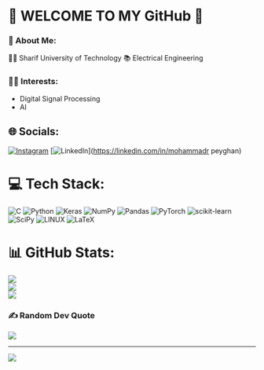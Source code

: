 # 🤞 WELCOME TO MY GitHub 🤞

### 💫 About Me:
👨‍🎓 Sharif University of Technology
📚 Electrical Engineering

### 👨‍💻 Interests:
* Digital Signal Processing
* AI

## 🌐 Socials:
[![Instagram](https://img.shields.io/badge/Instagram-%23E4405F.svg?logo=Instagram&logoColor=white)](https://instagram.com/mrpeyghan) [![LinkedIn](https://img.shields.io/badge/LinkedIn-%230077B5.svg?logo=linkedin&logoColor=white)](https://linkedin.com/in/mohammadr peyghan) 

# 💻 Tech Stack:
![C](https://img.shields.io/badge/c-%2300599C.svg?style=flat&logo=c&logoColor=white) ![Python](https://img.shields.io/badge/python-3670A0?style=flat&logo=python&logoColor=ffdd54) ![Keras](https://img.shields.io/badge/Keras-%23D00000.svg?style=flat&logo=Keras&logoColor=white) ![NumPy](https://img.shields.io/badge/numpy-%23013243.svg?style=flat&logo=numpy&logoColor=white) ![Pandas](https://img.shields.io/badge/pandas-%23150458.svg?style=flat&logo=pandas&logoColor=white) ![PyTorch](https://img.shields.io/badge/PyTorch-%23EE4C2C.svg?style=flat&logo=PyTorch&logoColor=white) ![scikit-learn](https://img.shields.io/badge/scikit--learn-%23F7931E.svg?style=flat&logo=scikit-learn&logoColor=white) ![SciPy](https://img.shields.io/badge/SciPy-%230C55A5.svg?style=flat&logo=scipy&logoColor=%white) ![LINUX](https://img.shields.io/badge/Linux-FCC624?style=flat&logo=linux&logoColor=black) ![LaTeX](https://img.shields.io/badge/latex-%23008080.svg?style=flat&logo=latex&logoColor=white)
# 📊 GitHub Stats:
![](https://github-readme-stats.vercel.app/api?username=mohammadr8za&theme=dark&hide_border=false&include_all_commits=false&count_private=false)<br/>
![](https://github-readme-streak-stats.herokuapp.com/?user=mohammadr8za&theme=dark&hide_border=false)<br/>
![](https://github-readme-stats.vercel.app/api/top-langs/?username=mohammadr8za&theme=dark&hide_border=false&include_all_commits=false&count_private=false&layout=compact)

### ✍️ Random Dev Quote
![](https://quotes-github-readme.vercel.app/api?type=vetical&theme=radical)

---
[![](https://visitcount.itsvg.in/api?id=mohammadr8za&icon=0&color=0)](https://visitcount.itsvg.in)

<!-- Proudly created with GPRM ( https://gprm.itsvg.in ) -->
